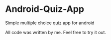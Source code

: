 # Android-Quiz-App
Simple multiple choice quiz app for android

All code was written by me.
Feel free to try it out.
